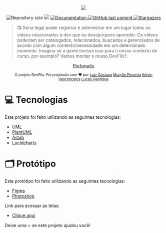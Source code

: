 <p align="center">
   <img src="https://user-images.githubusercontent.com/32225687/126916821-f550b6bb-666d-49ca-84b2-3559869acff2.png"/>
</p>

<p align="center">
	
  <img alt="Repository size" src="https://img.shields.io/github/repo-size/netrometro/upe_20202_devflix?color=f00424">

  <img src="https://img.shields.io/badge/version-1.0.0-f00424.svg?cacheSeconds=2592000" />
  <a href="https://github.com/netrometro/upe_20202_devflix/#readme">
    <img alt="Documentation" src="https://img.shields.io/badge/documentation-yes-f00424.svg" target="_blank" />
  </a>
   <a href="https://github.com/netrometro/upe_20202_devflix/commits/master">
      <img alt="GitHub last commit" src="https://img.shields.io/github/last-commit/netrometro/upe_20202_devflix?color=f00424">
  </a>
   <a href="https://github.com/netrometro/upe_20202_devflix/stargazers">
      <img alt="Stargazers" src="https://img.shields.io/github/stars/netrometro/upe_20202_devflix?color=f00424&logo=github">
   </a>
</p>

> 📺 Seria legal poder registrar e administrar em um lugar todos os videos
> relacionados à dev que eu desejo/quero aprender. Os vídeos poderiam ser catalogados,
> relacionados, buscados e gerenciados de acordo com algum contexto/necessidade em
> um determinado momento. Imagina se a gente tivesse isso para o nosso contexto de
> curso, por exemplo? Vamos montar o nosso DevFlix?.

<p align="center">
    <a href="README.md">Português</a>
</p>

<div align="center">
  <sub>O projeto DevFlix. Foi projetado com ❤︎ por
    <a href="https://github.com/tonicprism">Luiz Gustavo</a>
    <a href="https://github.com/MurylloEx">Muryllo Pimenta</a>
    <a href="https://github.com/KelvinVasconcelos">Kelvin Vasconcelos</a>
    <a href="https://github.com/Wolf-gangSE">Lucas Henrique</a>
  </sub>
</div>

# 💻 Tecnologias

Este projeto foi feito utilizando as seguintes tecnologias:

- [UML](https://www.uml.org/)
- [PlantUML](https://plantuml.com/)
- [Astah](https://astah.net/)
- [Lucidcharts](https://lucid.app/documents)

# 🗂️ Protótipo

Este protótipo foi feito utilizando as seguintes tecnologias:
- [Figma](https://www.figma.com/)
- [Photoshop](https://www.photoshop.com/)

Link para acessar as telas:
- [Clique aqui](https://www.figma.com/file/plESiA4X0wdbw18vyP5Qjf/DevFlix?node-id=50%3A193)

Deixe uma ⭐️ se este projeto ajudou você!
